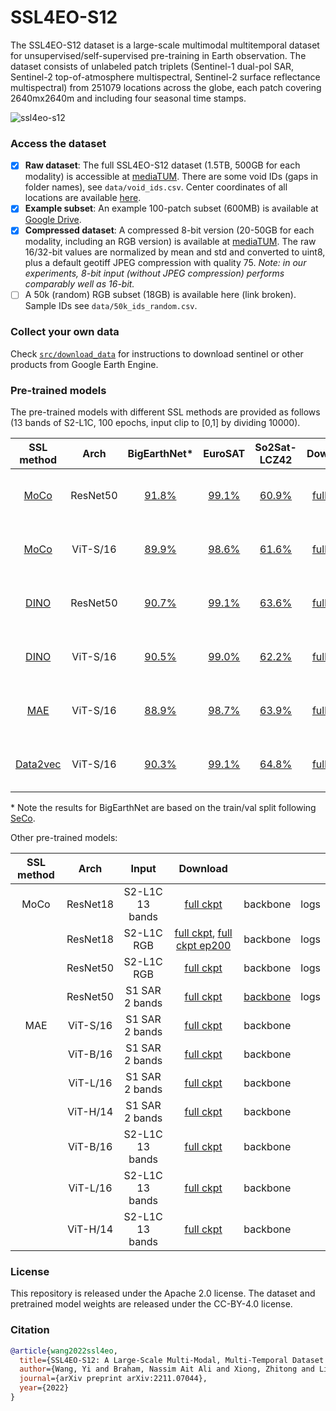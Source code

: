 # SSL4EO-S12
The SSL4EO-S12 dataset is a large-scale multimodal multitemporal dataset for unsupervised/self-supervised pre-training in Earth observation. The dataset consists of unlabeled patch triplets (Sentinel-1 dual-pol SAR, Sentinel-2 top-of-atmosphere multispectral, Sentinel-2 surface reflectance multispectral) from 251079 locations across the globe, each patch covering 2640mx2640m and including four seasonal time stamps.

![ssl4eo-s12](assets/hello.png)

### Access the dataset
- [x] **Raw dataset**: The full SSL4EO-S12 dataset (1.5TB, 500GB for each modality) is accessible at [mediaTUM](https://mediatum.ub.tum.de/1660427). There are some void IDs (gaps in folder names), see `data/void_ids.csv`. Center coordinates of all locations are available [here](https://drive.google.com/file/d/1RyJnGznSbMparS88BhHkXxETf0K-qYqI/view?usp=sharing).
- [x] **Example subset**: An example 100-patch subset (600MB) is available at [Google Drive](https://drive.google.com/file/d/1sRWcYbaWs-efXza6kw03GlJQdZHq5iRN/view?usp=sharing).
- [x] **Compressed dataset**: A compressed 8-bit version (20-50GB for each modality, including an RGB version) is available at [mediaTUM](https://mediatum.ub.tum.de/1702379). The raw 16/32-bit values are normalized by mean and std and converted to uint8, plus a default geotiff JPEG compression with quality 75. *Note: in our experiments, 8-bit input (without JPEG compression) performs comparably well as 16-bit.*
- [ ] A 50k (random) RGB subset (18GB) is available here (link broken). Sample IDs see `data/50k_ids_random.csv`.

### Collect your own data
Check [`src/download_data`](src/download_data) for instructions to download sentinel or other products from Google Earth Engine.


### Pre-trained models
The pre-trained models with different SSL methods are provided as follows (13 bands of S2-L1C, 100 epochs, input clip to [0,1] by dividing 10000).


| SSL method |   Arch   | BigEarthNet* | EuroSAT | So2Sat-LCZ42 |                                                   Download                                                  |          |      | Usage |
|:----------:|:--------:|:-----------:|:-------:|:------------:|:-----------------------------------------------------------------------------------------------------------:|:--------:|:----:|:----:|
|    [MoCo](https://github.com/facebookresearch/moco)    | ResNet50 |    [91.8%](src/benchmark/transfer_classification/scripts/benchmark/srun_ft_moco_rn50_s2c_BE.sh)    |  [99.1%](src/benchmark/transfer_classification/scripts/benchmark/srun_ft_moco_rn50_s2c_EU.sh)  |     [60.9%](src/benchmark/transfer_classification/scripts/benchmark/srun_ft_moco_vits16_s2c_SS.sh)    |    [full ckpt](https://drive.google.com/file/d/1OrtPfG2wkO05bimstQ_T9Dza8z3zp8i-/view?usp=sharing)    | [backbone](https://drive.google.com/file/d/1MAe3dCW4hPasSaBMZAVkJVX80LONkrLY/view?usp=sharing) | [logs](https://drive.google.com/file/d/1G66pdvJmeD6Rc-OZdOKA1h2Vnvq_0nnt/view?usp=sharing) | [define model](https://github.com/zhu-xlab/SSL4EO-S12/blob/d2868adfada65e40910bfcedfc49bc3b20df2248/src/benchmark/transfer_classification/linear_BE_moco.py#L228-L236), [load weights](https://github.com/zhu-xlab/SSL4EO-S12/blob/d2868adfada65e40910bfcedfc49bc3b20df2248/src/benchmark/transfer_classification/linear_BE_moco.py#L248-L276) |
|    [MoCo](https://github.com/facebookresearch/moco-v3)        | ViT-S/16 |    [89.9%](src/benchmark/transfer_classification/scripts/benchmark/srun_ft_moco_vits16_s2c_BE.sh)    |  [98.6%](src/benchmark/transfer_classification/scripts/benchmark/srun_ft_moco_vits16_s2c_EU.sh)  |     [61.6%](src/benchmark/transfer_classification/scripts/benchmark/srun_ft_moco_vits16_s2c_SS.sh)    |   [full ckpt](https://drive.google.com/file/d/1Tx07L6OilkfcgE2HWiSXHRmRepCPdn6V/view?usp=sharing)   | [backbone](https://drive.google.com/file/d/1LREGuI6w7Gq6Xm0jFQdxxtp8QkmLvJWk/view?usp=sharing) | [logs](https://drive.google.com/file/d/1f05B85T4Y2-RntfAw42uICKm9mwilHXF/view?usp=sharing) | [define model](https://github.com/zhu-xlab/SSL4EO-S12/blob/1a668f76fd46762a19780293675a6e23e5204e72/src/benchmark/transfer_classification/linear_BE_moco_v3.py#L182-L184), [load weights](https://github.com/zhu-xlab/SSL4EO-S12/blob/1a668f76fd46762a19780293675a6e23e5204e72/src/benchmark/transfer_classification/linear_BE_moco_v3.py#L199-L220) |
|    [DINO](https://github.com/facebookresearch/dino)    | ResNet50 |    [90.7%](src/benchmark/transfer_classification/scripts/benchmark/srun_ft_dino_rn50_s2c_BE.sh)    |  [99.1%](src/benchmark/transfer_classification/scripts/benchmark/srun_ft_dino_rn50_s2c_EU.sh)  |     [63.6%](src/benchmark/transfer_classification/scripts/benchmark/srun_ft_dino_rn50_s2c_SS.sh)    |    [full ckpt](https://drive.google.com/file/d/1iSHHp_cudPjZlshqWXVZj5TK74P32a2q/view?usp=sharing)    | [backbone](https://drive.google.com/file/d/1B4o_NvY7O6fJrvsOUR-7QzLYNpRL1ieA/view?usp=sharing) | [logs](https://drive.google.com/file/d/1VxjT-3n1ckbvnlsF81jZwmm9Wvb3YX0H/view?usp=sharing) | [define model](https://github.com/zhu-xlab/SSL4EO-S12/blob/1a668f76fd46762a19780293675a6e23e5204e72/src/benchmark/transfer_classification/linear_BE_dino.py#L57-L61), [load weights](https://github.com/zhu-xlab/SSL4EO-S12/blob/1a668f76fd46762a19780293675a6e23e5204e72/src/benchmark/transfer_classification/models/dino/utils.py#L92-L103) |
|   [DINO](https://github.com/facebookresearch/dino)         | ViT-S/16 |    [90.5%](src/benchmark/transfer_classification/scripts/benchmark/srun_ft_dino_vits16_s2_BE.sh)    |  [99.0%](src/benchmark/transfer_classification/scripts/benchmark/srun_ft_dino_vits16_s2c_EU.sh)  |     [62.2%](src/benchmark/transfer_classification/scripts/benchmark/srun_ft_dino_vits16_s2c_SS.sh)    |   [full ckpt](https://drive.google.com/file/d/1CseO5vvMReGlAulm5o4ZgbjUgj8VlAH7/view?usp=sharing)   | [backbone](https://drive.google.com/file/d/1kjQWfPRI5z43EmRkw5fzgHU01hB7E_4H/view?usp=sharing) | [logs](https://drive.google.com/file/d/1eeKrKFMa6akGyXugBRF6-rJ7oTIeZAno/view?usp=sharing) | [define model](https://github.com/zhu-xlab/SSL4EO-S12/blob/1a668f76fd46762a19780293675a6e23e5204e72/src/benchmark/transfer_classification/linear_BE_dino.py#L53-L55), [load weights](https://github.com/zhu-xlab/SSL4EO-S12/blob/1a668f76fd46762a19780293675a6e23e5204e72/src/benchmark/transfer_classification/models/dino/utils.py#L92-L103) |
|     [MAE](https://github.com/facebookresearch/mae)    | ViT-S/16 |    [88.9%](src/benchmark/transfer_classification/scripts/benchmark/srun_ft_mae_vits16_s2c_BE.sh)    |  [98.7%](src/benchmark/transfer_classification/scripts/benchmark/srun_ft_mae_vits16_s2c_EU.sh)  |     [63.9%](src/benchmark/transfer_classification/scripts/benchmark/srun_ft_mae_vits16_s2c_SS.sh)    |    [full ckpt](https://drive.google.com/file/d/1QTBKl1asxgQCNd6bO2azXZNPfoQ3Sazv/view?usp=sharing)   | [backbone](https://drive.google.com/file/d/1hdie-7orFnj5Q1E1C2BudqwQCvMk3Fza/view?usp=sharing) | [logs](https://drive.google.com/file/d/1uJojq9q_fKMdD6cO1YXCPguZYEmfj35s/view?usp=sharing) | [define model](https://github.com/zhu-xlab/SSL4EO-S12/blob/1a668f76fd46762a19780293675a6e23e5204e72/src/benchmark/transfer_classification/linear_BE_mae.py#L232-L236), [load weights](https://github.com/zhu-xlab/SSL4EO-S12/blob/1a668f76fd46762a19780293675a6e23e5204e72/src/benchmark/transfer_classification/linear_BE_mae.py#L238-L259) |
|  [Data2vec](https://github.com/facebookresearch/fairseq/tree/main/examples/data2vec)  | ViT-S/16 |    [90.3%](src/benchmark/transfer_classification/scripts/benchmark/ft_data2vec_vit16_s2c_BE_100.sh)    |  [99.1%](src/benchmark/transfer_classification/scripts/benchmark/ft_data2vec_vits16_s2c_EU_100.sh)  |     [64.8%](src/benchmark/transfer_classification/scripts/benchmark/lc_data2vec_vits16_s2c_SS_100.sh)    | [full ckpt](https://drive.google.com/file/d/1VbIGBwzZYndv4v1vx9FiD6IP-YwsHEns/view?usp=sharing) | [backbone](https://drive.google.com/file/d/1YecuYPAxl1NIzLmsmdbUROjCb5g0t80l/view?usp=sharing) | logs | [define model](https://github.com/zhu-xlab/SSL4EO-S12/blob/1a668f76fd46762a19780293675a6e23e5204e72/src/benchmark/transfer_classification/linear_BE_data2vec.py#L372-L390), [load weights](https://github.com/zhu-xlab/SSL4EO-S12/blob/1a668f76fd46762a19780293675a6e23e5204e72/src/benchmark/transfer_classification/linear_BE_data2vec.py#L406-L553) |

\* Note the results for BigEarthNet are based on the train/val split following [SeCo](https://github.com/ServiceNow/seasonal-contrast/blob/8285173ec205b64bc3e53b880344dd6c3f79fa7a/datasets/bigearthnet_dataset.py#L119).

Other pre-trained models:

| SSL method |   Arch   | Input |                                                           Download                                                           |          |      |
|:----------:|:--------:|:----------------:|:----------------------------------------------------------------------------------------------------------------------------:|:--------:|:----:|
|    MoCo    | ResNet18 | S2-L1C 13 bands      |             [full ckpt](https://drive.google.com/file/d/1iWLm7ljQ6tKZiVp47pJUPDe3Un0BUd9o/view?usp=sharing)            | backbone | logs |
|            | ResNet18 | S2-L1C RGB            | [full ckpt](https://drive.google.com/file/d/1HfgXS5VpQA39k8mFrWMbHvYwuT_j6Mbi/view?usp=sharing), [full ckpt ep200](https://drive.google.com/file/d/1U_m39Owahk15Vg1uL1MYbPAmAyUWBKfI/view?usp=sharing) | backbone | logs |
|            | ResNet50 | S2-L1C RGB            |             [full ckpt](https://drive.google.com/file/d/1UEpA9sOcA47W0cmwQhkSeXfQxrL-EcJB/view?usp=sharing)            | backbone | logs |
|            | ResNet50 | S1 SAR 2 bands            |             [full ckpt](https://drive.google.com/file/d/1gjTTWikf1qORJyFifWD1ksk9HzezqQ0b/view?usp=sharing)            | [backbone](https://drive.google.com/file/d/1E5MvVI1SnQneQXe37QAWx_B6aoTiSN24/view?usp=sharing) | logs |
| MAE |        ViT-S/16 | S1 SAR 2 bands | [full ckpt](https://huggingface.co/wangyi111/SSL4EO-S12/resolve/main/B2_vits16_mae_ep99.pth) | backbone  |
|     |        ViT-B/16 | S1 SAR 2 bands | [full ckpt](https://huggingface.co/wangyi111/SSL4EO-S12/resolve/main/B2_vitb16_mae_ep99.pth) | backbone  |
|     |        ViT-L/16 | S1 SAR 2 bands | [full ckpt](https://huggingface.co/wangyi111/SSL4EO-S12/resolve/main/B2_vitl16_mae_ep99.pth) | backbone  |
|     |        ViT-H/14 | S1 SAR 2 bands | [full ckpt](https://huggingface.co/wangyi111/SSL4EO-S12/resolve/main/B2_vith14_mae_ep199.pth) | backbone  |
|     |        ViT-B/16 | S2-L1C 13 bands | [full ckpt](https://huggingface.co/wangyi111/SSL4EO-S12/resolve/main/B13_vitb16_mae_ep99.pth) | backbone |
|     |        ViT-L/16 | S2-L1C 13 bands | [full ckpt](https://huggingface.co/wangyi111/SSL4EO-S12/resolve/main/B13_vitl16_mae_ep99.pth) | backbone |
|     |        ViT-H/14 | S2-L1C 13 bands | [full ckpt](https://huggingface.co/wangyi111/SSL4EO-S12/resolve/main/B13_vith14_mae_ep199.pth) | backbone |


### License
This repository is released under the Apache 2.0 license. The dataset and pretrained model weights are released under the CC-BY-4.0 license.


### Citation
```BibTeX
@article{wang2022ssl4eo,
  title={SSL4EO-S12: A Large-Scale Multi-Modal, Multi-Temporal Dataset for Self-Supervised Learning in Earth Observation},
  author={Wang, Yi and Braham, Nassim Ait Ali and Xiong, Zhitong and Liu, Chenying and Albrecht, Conrad M and Zhu, Xiao Xiang},
  journal={arXiv preprint arXiv:2211.07044},
  year={2022}
}
```
